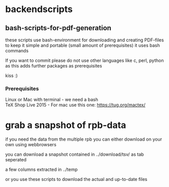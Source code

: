 # backendscripts

## bash-scripts-for-pdf-generation
these scripts use bash-environment for downloading and creating PDF-files <br>
to keep it simple and portable (small amount of prerequisites) it uses bash commands

If you want to commit please do not use other languages like c, perl, python as this adds further packages as prerequisites

kiss :)

### Prerequisites

Linux or Mac with terminal - we need a bash <br>
TeX Shop Live 2015 - For mac use this one: https://tug.org/mactex/

# grab a snapshot of rpb-data
if you need the data from the multiple rpb you can either download on your own using webbrowsers


you can download a snapshot contained in ../download/tsv/ as tab seperated

a few columns extracted in ../temp

or you use these scripts to download the actual and up-to-date files 

